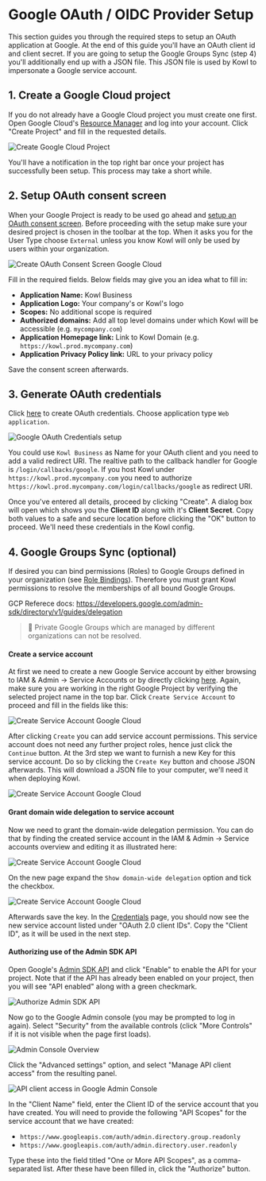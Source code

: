 # Google OAuth / OIDC Provider Setup

This section guides you through the required steps to setup an OAuth application at Google.
At the end of this guide you'll have an OAuth client id and client secret. If you are going
to setup the Google Groups Sync (step 4) you'll additionally end up with a JSON file. This
JSON file is used by Kowl to impersonate a Google service account.

## 1. Create a Google Cloud project

If you do not already have a Google Cloud project you must create one first. Open Google Cloud's [Resource Manager](https://console.developers.google.com/cloud-resource-manager) and log into your account. Click "Create Project" and fill in the requested details.

![Create Google Cloud Project](../assets/create-google-project.png)

You'll have a notification in the top right bar once your project has successfully been setup. This process may take a short while.

## 2. Setup OAuth consent screen

When your Google Project is ready to be used go ahead and [setup an OAuth consent screen](https://console.cloud.google.com/apis/credentials/consent). Before proceeding with the setup make sure your desired project is chosen in the toolbar at the top. When it asks you for the User Type choose `External` unless you know Kowl will only be used by users within your organization.

![Create OAuth Consent Screen Google Cloud](../assets/google-oauth-consent-setup.png)

Fill in the required fields. Below fields may give you an idea what to fill in:

- **Application Name:** Kowl Business
- **Application Logo:** Your company's or Kowl's logo
- **Scopes:** No additional scope is required
- **Authorized domains:** Add all top level domains under which Kowl will be accessible (e.g. `mycompany.com`)
- **Application Homepage link:** Link to Kowl Domain (e.g. `https://kowl.prod.mycompany.com`)
- **Application Privacy Policy link:** URL to your privacy policy

Save the consent screen afterwards.

## 3. Generate OAuth credentials

Click [here](https://console.cloud.google.com/apis/credentials/consent) to create OAuth credentials. Choose application type `Web application`.

![Google OAuth Credentials setup](../assets/google-oauth-credentials-setup.png)

You could use `Kowl Business` as Name for your OAuth client and you need to add a valid redirect URI. The realtive path to the callback handler for Google is `/login/callbacks/google`. If you host Kowl under `https://kowl.prod.mycompany.com` you need to authorize `https://kowl.prod.mycompany.com/login/callbacks/google` as redirect URI.

Once you've entered all details, proceed by clicking "Create". A dialog box will open which shows you the **Client ID** along with it's **Client Secret**. Copy both values to a safe and secure location before clicking the "OK" button to proceed. We'll need these credentials in the Kowl config.

## 4. Google Groups Sync (optional)

If desired you can bind permissions (Roles) to Google Groups defined in your organization (see [Role Bindings](../authorization/role-bindings.md)). Therefore you must grant Kowl permissions to resolve the memberships of all bound Google Groups.

GCP Referece docs: https://developers.google.com/admin-sdk/directory/v1/guides/delegation

> :triangular_flag_on_post: Private Google Groups which are managed by different organizations can not be resolved.

#### Create a service account

At first we need to create a new Google Service account by either browsing to IAM & Admin -> Service Accounts or by directly clicking [here](https://console.cloud.google.com/iam-admin/serviceaccounts). Again, make sure you are working in the right Google Project by verifying the selected project name in the top bar. Click `Create Service Account` to proceed and fill in the fields like this:

![Create Service Account Google Cloud](../assets/google-sa-google-groups.png)

After clicking `Create` you can add service account permissions. This service account does not need any further project roles, hence just click the `Continue` button. At the 3rd step we want to furnish a new Key for this service account. Do so by clicking the `Create Key` button and choose JSON afterwards. This will download a JSON file to your computer, we'll need it when deploying Kowl.

![Create Service Account Google Cloud](../assets/google-sa-google-groups2.png)

#### Grant domain wide delegation to service account

Now we need to grant the domain-wide delegation permission. You can do that by finding the created service account in the IAM & Admin -> Service accounts overview and editing it as illustrated here:

![Create Service Account Google Cloud](../assets/google-sa-google-groups3.png)

On the new page expand the `Show domain-wide delegation` option and tick the checkbox.

![Create Service Account Google Cloud](../assets/google-sa-google-groups4.png)

Afterwards save the key. In the [Credentials](https://console.cloud.google.com/apis/credentials) page, you should now see the new service account listed under "OAuth 2.0 client IDs". Copy the "Client ID", as it will be used in the next step.

#### Authorizing use of the Admin SDK API

Open Google's [Admin SDK API](https://console.cloud.google.com/apis/library/admin.googleapis.com) and click "Enable" to enable the API for your project. Note that if the API has already been enabled on your project, then you will see "API enabled" along with a green checkmark.

![Authorize Admin SDK API](../assets/google-sa-google-groups5.png)

Now go to the Google Admin console (you may be prompted to log in again). Select "Security" from the available controls (click "More Controls" if it is not visible when the page first loads).

![Admin Console Overview](../assets/google-sa-google-groups6.jpg)

Click the "Advanced settings" option, and select "Manage API client access" from the resulting panel.

![API client access in Google Admin Console](../assets/google-sa-google-groups7.jpg)

In the "Client Name" field, enter the Client ID of the service account that you have created. You will need to provide the following "API Scopes" for the service account that we have created:

- `https://www.googleapis.com/auth/admin.directory.group.readonly`
- `https://www.googleapis.com/auth/admin.directory.user.readonly`

Type these into the field titled "One or More API Scopes", as a comma-separated list. After these have been filled in, click the "Authorize" button.

